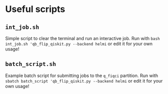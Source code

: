 # Useful scripts 

## `int_job.sh`

Simple script to clear the terminal and run an interactive job. Run with `bash int_job.sh 'qb_flip_qiskit.py --backend helmi` or edit it for your own usage! 


## `batch_script.sh`

Example batch script for submitting jobs to the `q_fiqci` partition. Run with `sbatch batch_script 'qb_flip_qiskit.py --backend helmi` or edit it for your own usage! 